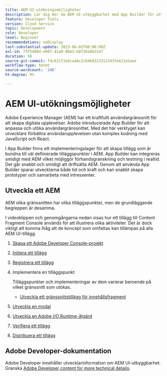 ```yaml
---
title: AEM UI-utökningsmöjligheter
description: Lär dig mer om AEM UI-utbyggbarhet med App Builder för att skapa tillägg.
feature: Developer Tools
version: Cloud Service
topic: Development
role: Developer
level: Beginner
recommendations: noDisplay
last-substantial-update: 2023-06-02T00:00:00Z
exl-id: 73f5d90d-e007-41a0-9bb3-b8f36a9b1547
duration: 50
source-git-commit: f4c621f3a9caa8c2c64b8323312343fe421a5aee
workflow-type: tm+mt
source-wordcount: '240'
ht-degree: 0%

---
```


# AEM UI-utökningsmöjligheter

Adobe Experience Manager (AEM) har ett kraftfullt användargränssnitt för att skapa digitala upplevelser. Adobe introducerade App Builder för att anpassa och utöka användargränssnittet. Med det här verktyget kan utvecklare förbättra användarupplevelsen utan komplex kodning med JavaScript och React.

I App Builder finns ett implementeringslager för att skapa tillägg som är bundna till väl definierade tilläggspunkter i AEM. App Builder kan integreras smidigt med AEM vilket möjliggör förhandsgranskning och testning i realtid. Det går snabbt och smidigt att driftsätta AEM. Genom att använda App Builder sparar utvecklarna både tid och kraft och kan snabbt skapa prototyper och samarbeta med intressenter.

## Utveckla ett AEM

AEM olika gränssnitten har olika tilläggspunkter, men de grundläggande begreppen är desamma.

I videoklippen och genomgångarna nedan visas hur ett tillägg till Content Fragment Console används för att illustrera olika aktiviteter. Det är dock viktigt att komma ihåg att de koncept som omfattas kan tillämpas på alla AEM UI-tillägg.

1. [Skapa ett Adobe Developer Console-projekt](./adobe-developer-console-project.md)
1. [Initiera ett tillägg](./app-initialization.md)
1. [Registrera ett tillägg](./extension-registration.md)
1. Implementera en tilläggspunkt

   Tilläggspunkter och implementeringar av dem varierar beroende på vilket gränssnitt som utökas.

   + [Utveckla ett gränssnittstillägg för innehållsfragment](./content-fragments/overview.md)

1. [Utveckla en modal](./modal.md)
1. [Utveckla en Adobe I/O Runtime-åtgärd](./runtime-action.md)
1. [Verifiera ett tillägg](./verify.md)
1. [Distribuera ett tillägg](./deploy.md)

## Adobe Developer-dokumentation

Adobe Developer innehåller utvecklarinformation om AEM UI-utbyggbarhet. Granska [Adobe Developer content for more technical details](https://developer.adobe.com/uix/docs/).
